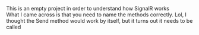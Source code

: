 This is an empty project in order to understand how SignalR works<br>
What I came across is that you need to name the methods correctly. Lol, I thought the Send method would work by itself, but it turns out it needs to be called <br>